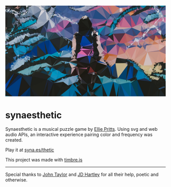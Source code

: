 ![](https://raw.githubusercontent.com/elliepritts/synaesthetic/master/assets/images/mobile-bg.jpg)

# synaesthetic
Synaesthetic is a musical puzzle game by [Ellie Pritts](http://elliepritts.com/). Using svg and web audio APIs, an interactive experience pairing color and frequency was created.

Play it at [syna.es/thetic](http://syna.es/thetic)

This project was made with [timbre.js](http://mohayonao.github.io/timbre.js)

---

Special thanks to [John Taylor](http://johntaylorwrites.com/) and [JD Hartley](http://jdhartley.me/) for all their help, poetic and otherwise.
